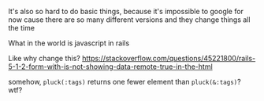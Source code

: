 It's also so hard to do basic things, because it's impossible to google for now cause there are so many different versions and they change things all the time

What in the world is javascript in rails

Like why change this? https://stackoverflow.com/questions/45221800/rails-5-1-2-form-with-is-not-showing-data-remote-true-in-the-html

somehow, `pluck(:tags)` returns one fewer element than `pluck(&:tags)`? wtf?